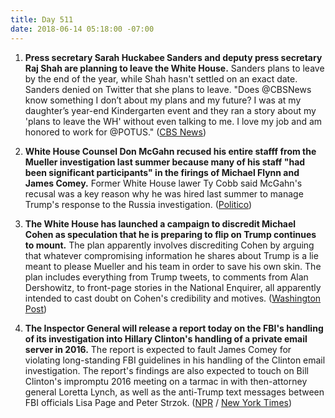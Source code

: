 ```yaml
---
title: Day 511
date: 2018-06-14 05:18:00 -07:00
---
```


1. **Press secretary Sarah Huckabee Sanders and deputy press secretary Raj Shah are planning to leave the White House.** Sanders plans to leave by the end of the year, while Shah hasn't settled on an exact date. Sanders denied on Twitter that she plans to leave. "Does @CBSNews know something I don’t about my plans and my future? I was at my daughter’s year-end Kindergarten event and they ran a story about my 'plans to leave the WH' without even talking to me. I love my job and am honored to work for @POTUS." ([CBS News](https://www.cbsnews.com/news/sarah-sanders-raj-shah-planning-to-depart-the-white-house/))

2. **White House Counsel Don McGahn recused his entire stafff from the Mueller investigation last summer because many of his staff "had been significant participants" in the firings of Michael Flynn and James Comey.** Former White House lawer Ty Cobb said McGahn's recusal was a key reason why he was hired last summer to manage Trump's response to the Russia investigation. ([Politico](https://www.politico.com/story/2018/06/13/mcgahn-mueller-russia-probe-recusal-white-house-counsel-643709))

3. **The White House has launched a campaign to discredit Michael Cohen as speculation that he is preparing to flip on Trump continues to mount.** The plan apparently involves discrediting Cohen by arguing that whatever compromising information he shares about Trump is a lie meant to please Mueller and his team in order to save his own skin. The plan includes everything from Trump tweets, to comments from Alan Dershowitz, to front-page stories in the National Enquirer, all apparently intended to cast doubt on Cohen's credibility and motives. ([Washington Post](https://www.washingtonpost.com/news/the-fix/wp/2018/06/14/trumps-campaign-to-discredit-michael-cohen-is-already-underway/?utm_term=.08f1b0d10f6f))

4. **The Inspector General will release a report today on the FBI's handling of its investigation into Hillary Clinton's handling of a private email server in 2016.** The report is expected to fault James Comey for violating long-standing FBI guidelines in his handling of the Clinton email investigation. The report's findings are also expected to touch on Bill Clinton's impromptu 2016 meeting on a tarmac in with then-attorney general Loretta Lynch, as well as the anti-Trump text messages between FBI officials Lisa Page and Peter Strzok. ([NPR](https://www.npr.org/2018/06/14/612387464/report-expected-to-condemn-fbi-violations-in-2016-clinton-email-investigation) / [New York Times](https://www.nytimes.com/2018/06/14/us/politics/fbi-inspector-general-clinton-investigation-what-to-watch.html))